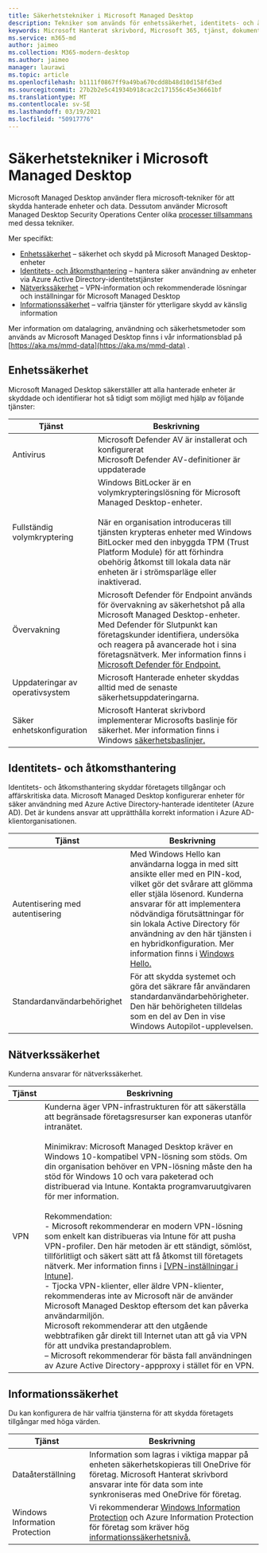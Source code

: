 ```yaml
---
title: Säkerhetstekniker i Microsoft Managed Desktop
description: Tekniker som används för enhetssäkerhet, identitets- och åtkomsthantering, nätverkssäkerhet och informationssäkerhet
keywords: Microsoft Hanterat skrivbord, Microsoft 365, tjänst, dokumentation
ms.service: m365-md
author: jaimeo
ms.collection: M365-modern-desktop
ms.author: jaimeo
manager: laurawi
ms.topic: article
ms.openlocfilehash: b1111f0867ff9a49ba670cdd8b48d10d158fd3ed
ms.sourcegitcommit: 27b2b2e5c41934b918cac2c171556c45e36661bf
ms.translationtype: MT
ms.contentlocale: sv-SE
ms.lasthandoff: 03/19/2021
ms.locfileid: "50917776"
---
```

# <a name="security-technologies-in-microsoft-managed-desktop"></a>Säkerhetstekniker i Microsoft Managed Desktop

<!--Security, also Onboarding doc: data handling/store, privileged account access -->

Microsoft Managed Desktop använder flera microsoft-tekniker för att skydda hanterade enheter och data. Dessutom använder Microsoft Managed Desktop Security Operations Center olika [processer tillsammans](security-operations.md) med dessa tekniker.

Mer specifikt: 

- [Enhetssäkerhet](#device-security) – säkerhet och skydd på Microsoft Managed Desktop-enheter
- [Identitets- och åtkomsthantering](#identity-and-access-management) – hantera säker användning av enheter via Azure Active Directory-identitetstjänster
- [Nätverkssäkerhet](#network-security) – VPN-information och rekommenderade lösningar och inställningar för Microsoft Managed Desktop
- [Informationssäkerhet](#information-security) – valfria tjänster för ytterligare skydd av känslig information 

Mer information om datalagring, användning och säkerhetsmetoder som används av Microsoft Managed Desktop finns i vår informationsblad på [https://aka.ms/mmd-data](https://aka.ms/mmd-data) .


## <a name="device-security"></a>Enhetssäkerhet

Microsoft Managed Desktop säkerställer att alla hanterade enheter är skyddade och identifierar hot så tidigt som möjligt med hjälp av följande tjänster:

Tjänst | Beskrivning
--- | ---
Antivirus | Microsoft Defender AV är installerat och konfigurerat<br>Microsoft Defender AV-definitioner är uppdaterade
Fullständig volymkryptering |    Windows BitLocker är en volymkrypteringslösning för Microsoft Managed Desktop-enheter.<br><br>När en organisation introduceras till tjänsten krypteras enheter med Windows BitLocker med den inbyggda TPM (Trust Platform Module) för att förhindra obehörig åtkomst till lokala data när enheten är i strömsparläge eller inaktiverad. 
Övervakning |    Microsoft Defender för Endpoint används för övervakning av säkerhetshot på alla Microsoft Managed Desktop-enheter. Med Defender för Slutpunkt kan företagskunder identifiera, undersöka och reagera på avancerade hot i sina företagsnätverk. Mer information finns i [Microsoft Defender för Endpoint.](/windows/threat-protection/windows-defender-atp/windows-defender-advanced-threat-protection) 
Uppdateringar av operativsystem |  Microsoft Hanterade enheter skyddas alltid med de senaste säkerhetsuppdateringarna.
Säker enhetskonfiguration |   Microsoft Hanterat skrivbord implementerar Microsofts baslinje för säkerhet. Mer information finns i Windows [säkerhetsbaslinjer.](/windows/security/threat-protection/windows-security-baselines)



## <a name="identity-and-access-management"></a>Identitets- och åtkomsthantering

Identitets- och åtkomsthantering skyddar företagets tillgångar och affärskritiska data. Microsoft Managed Desktop konfigurerar enheter för säker användning med Azure Active Directory-hanterade identiteter (Azure AD). Det är kundens ansvar att upprätthålla korrekt information i Azure AD-klientorganisationen. 

Tjänst | Beskrivning
--- | ---
Autentisering med autentisering |  Med Windows Hello kan användarna logga in med sitt ansikte eller med en PIN-kod, vilket gör det svårare att glömma eller stjäla lösenord. Kunderna ansvarar för att implementera nödvändiga förutsättningar för sin lokala Active Directory för användning av den här tjänsten i en hybridkonfiguration. Mer information finns i [Windows Hello.](/windows-hardware/design/device-experiences/windows-hello) 
Standardanvändarbehörighet |  För att skydda systemet och göra det säkrare får användaren standardanvändarbehörigheter. Den här behörigheten tilldelas som en del av Den in vise Windows Autopilot-upplevelsen.



## <a name="network-security"></a>Nätverkssäkerhet

Kunderna ansvarar för nätverkssäkerhet. 

Tjänst | Beskrivning
--- | ---
VPN | Kunderna äger VPN-infrastrukturen för att säkerställa att begränsade företagsresurser kan exponeras utanför intranätet.<br><br>Minimikrav: Microsoft Managed Desktop kräver en Windows 10-kompatibel VPN-lösning som stöds. Om din organisation behöver en VPN-lösning måste den ha stöd för Windows 10 och vara paketerad och distribuerad via Intune. Kontakta programvaruutgivaren för mer information.<br><br>Rekommendation:<br>- Microsoft rekommenderar en modern VPN-lösning som enkelt kan distribueras via Intune för att pusha VPN-profiler. Den här metoden är ett ständigt, sömlöst, tillförlitligt och säkert sätt att få åtkomst till företagets nätverk. Mer information finns i [[VPN-inställningar i Intune]](/intune/vpn-settings-configure).<br>- Tjocka VPN-klienter, eller äldre VPN-klienter, rekommenderas inte av Microsoft när de använder Microsoft Managed Desktop eftersom det kan påverka användarmiljön.<br>Microsoft rekommenderar att den utgående webbtrafiken går direkt till Internet utan att gå via VPN för att undvika prestandaproblem.<br>– Microsoft rekommenderar för bästa fall användningen av Azure Active Directory-appproxy i stället för en VPN.


## <a name="information-security"></a>Informationssäkerhet

Du kan konfigurera de här valfria tjänsterna för att skydda företagets tillgångar med höga värden. 

Tjänst | Beskrivning
--- | ---
Dataåterställning  | Information som lagras i viktiga mappar på enheten säkerhetskopieras till OneDrive för företag. Microsoft Hanterat skrivbord ansvarar inte för data som inte synkroniseras med OneDrive för företag. 
Windows Information Protection |    Vi rekommenderar [Windows Information Protection](/windows/threat-protection/windows-information-protection/protect-enterprise-data-using-wip) och Azure Information Protection för företag som kräver hög [informationssäkerhetsnivå.](https://www.microsoft.com/cloud-platform/azure-information-protection)